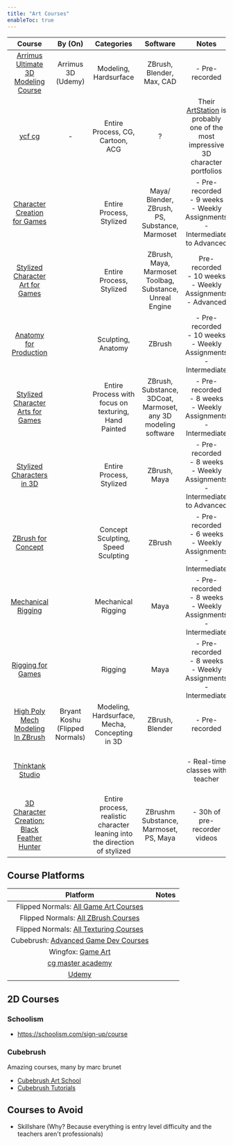 ```yaml
---
title: "Art Courses"
enableToc: true
---
```


|Course|By (On)|Categories|Software|Notes|Price
|:-:|:-:|:-:|:-:|:-:|:-:
|[Arrimus Ultimate 3D Modeling Course](https://www.udemy.com/course/arrimus3d/)|Arrimus 3D (Udemy)|Modeling, Hardsurface|ZBrush, Blender, Max, CAD|- Pre-recorded|110$
|[ycf cg](https://ycfcg.art/)|-|Entire Process, CG, Cartoon, ACG|?|Their [ArtStation](https://www.artstation.com/cifangyi) is probably one of the most impressive 3D character portfolios|-
|[Character Creation for Games](https://www.cgmasteracademy.com/courses/133-character-creation-for-games/)||Entire Process, Stylized|Maya/ Blender, ZBrush, PS, Substance, Marmoset|- Pre-recorded<br>- 9 weeks<br>- Weekly Assignments<br>- Intermediate to Advanced|750$
|[Stylized Character Art for Games](https://www.cgmasteracademy.com/courses/advanced-stylized-character-art-for-games-mentorship/)||Entire Process, Stylized|ZBrush, Maya, Marmoset Toolbag, Substance, Unreal Engine|Pre-recorded<br>- 10 weeks<br>- Weekly Assignments<br>- Advanced|1000$
|[Anatomy for Production](https://www.cgmasteracademy.com/courses/5-anatomy-for-production/)||Sculpting, Anatomy|ZBrush|- Pre-recorded<br>- 10 weeks<br>- Weekly Assignments<br>- Intermediate|1000$
|[Stylized Character Arts for Games](https://www.cgmasteracademy.com/courses/stylized-character-arts-for-games/)||Entire Process with focus on texturing, Hand Painted|ZBrush, Substance, 3DCoat, Marmoset, any 3D modeling software|- Pre-recorded<br>- 8 weeks<br>- Weekly Assignments<br>- Intermediate|750$
|[Stylized Characters in 3D](https://www.cgmasteracademy.com/courses/109-stylized-characters-in-3d/)||Entire Process, Stylized|ZBrush, Maya|- Pre-recorded<br>- 8 weeks<br>- Weekly Assignments<br>- Intermediate to Advanced|700$
|[ZBrush for Concept](https://www.cgmasteracademy.com/courses/44-zbrush-for-concept-iteration/)||Concept Sculpting, Speed Sculpting|ZBrush|- Pre-recorded<br>- 6 weeks<br>- Weekly Assignments<br>- Intermediate|600$
|[Mechanical Rigging](https://www.cgmasteracademy.com/courses/36-mechanical-rigging/)||Mechanical Rigging|Maya|- Pre-recorded<br>- 8 weeks<br>- Weekly Assignments<br>- Intermediate|700$
|[Rigging for Games](https://www.cgmasteracademy.com/courses/12-rigging-for-games/)||Rigging|Maya|- Pre-recorded<br>- 8 weeks<br>- Weekly Assignments<br>- Intermediate|
|[High Poly Mech Modeling In ZBrush](https://cubebrush.co/bryantmkoshu/products/72laow/high-poly-mech-modeling-in-zbrush)|Bryant Koshu (Flipped Normals)|Modeling, Hardsurface, Mecha, Concepting in 3D|ZBrush, Blender|- Pre-recorded|20$
|[Thinktank Studio](https://www.tttc.ca/)||||- Real-time classes with teacher|Quite expensive, depeing on the plan
|[3D Character Creation: Black Feather Hunter](https://www.wingfox.com/c/8559)||Entire process, realistic character leaning into the direction of stylized|ZBrushm Substance, Marmoset, PS, Maya|- 30h of pre-recorder videos|180$ often reduced to 90$


## Course Platforms
|Platform|Notes
|:-:|:-:
|Flipped Normals: [All Game Art Courses](https://flippednormals.com/explore?tagIds=1&firstCategory=1&secondCategory=14)|
|Flipped Normals: [All ZBrush Courses](https://flippednormals.com/explore?tagIds=1&firstCategory=1&softwareIds=39)|
|Flipped Normals: [All Texturing Courses](https://flippednormals.com/explore?tagIds=1&firstCategory=1&secondCategory=31)|
|Cubebrush: [Advanced Game Dev Courses](https://cubebrush.co/marketplace?resource=tutorials&dimension=3d&skill_level=advanced)|
|Wingfox: [Game Art](https://www.wingfox.com/tutorials/soft/?sj=3)|
|[cg master academy](https://www.cgmasteracademy.com/courses/)|
|[Udemy](https://www.udemy.com)|

## 2D Courses
### Schoolism
- https://schoolism.com/sign-up/course

### Cubebrush
Amazing courses, many by marc brunet
- [Cubebrush Art School](https://cubebrush.co/mb/products/0dpzeg/art-school)
- [Cubebrush Tutorials](https://cubebrush.co/marketplace?resource=tutorials)

## Courses to Avoid
- Skillshare (Why? Because everything is entry level difficulty and the teachers aren't professionals)
